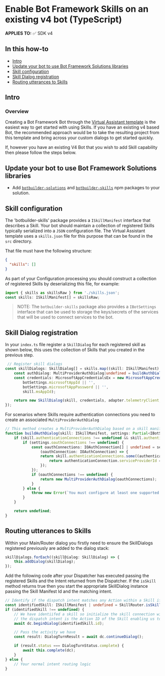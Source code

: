 # Enable Bot Framework Skills on an existing v4 bot (TypeScript)

**APPLIES TO:** ✅ SDK v4

## In this how-to

- [Intro](#intro)
- [Update your bot to use Bot Framework Solutions libraries](#update-your-bot-to-use-bot-framework-solutions-libraries)
- [Skill configuration](#skill-configuration)
- [Skill Dialog registration](#skill-dialog-registration)
- [Routing utterances to Skills](#routing-utterances-to-skills)

## Intro

### Overview

Creating a Bot Framework Bot through the [Virtual Assistant template](/docs/overview/virtualassistant.md) is the easiest way to get started with using Skills. If you have an existing v4 based Bot, the recommended approach would be to take the resulting project from this template and bring across your custom dialogs to get started quickly.

If, however you have an existing V4 Bot that you wish to add Skill capability then please follow the steps below.

## Update your bot to use Bot Framework Solutions libraries

- Add [`botbuilder-solutions`](https://www.npmjs.com/package/botbuilder-solutions) and [`botbuilder-skills`](https://www.npmjs.com/package/botbuilder-skills) npm packages to your solution.

## Skill configuration

The 'botbuilder-skills' package provides a `ISkillManifest` interface that describes a Skill. Your bot should maintain a collection of registered Skills typically serialized into a `JSON` configuration file. The Virtual Assistant template uses a `skills.json` file for this purpose that can be found in the `src` directory.

That file must have the following structure:

```json
{
  "skills": []
}
```

As part of your Configuration processing you should construct a collection of registered Skills by deserializing this file, for example:

```typescript
import { skills as skillsRaw } from './skills.json';
const skills: ISkillManifest[] = skillsRaw;
```

> NOTE: The `botbuilder-skills` package also provides a `IBotSettings` interface that can be used to storage the keys/secrets of the services that will be used to connect services to the bot.

## Skill Dialog registration

In your `index.ts` file register a `SkillDialog` for each registered skill as shown below, this uses the collection of Skills that you created in the previous step.

```typescript
 // Register skill dialogs
const skillDialogs: SkillDialog[] = skills.map((skill: ISkillManifest) => {
    const authDialog: MultiProviderAuthDialog|undefined = buildAuthDialog(skill, botSettings);
    const credentials: MicrosoftAppCredentialsEx = new MicrosoftAppCredentialsEx(
        botSettings.microsoftAppId || '',
        botSettings.microsoftAppPassword || '',
        skill.msAppId);

    return new SkillDialog(skill, credentials, adapter.telemetryClient, skillContextAccessor, authDialog);
});
```

For scenarios where Skills require authentication connections you need to create an associated `MultiProviderAuthDialog`

```typescript
// This method creates a MultiProviderAuthDialog based on a skill manifest.
function buildAuthDialog(skill: ISkillManifest, settings: Partial<IBotSettings>): MultiProviderAuthDialog|undefined {
    if (skill.authenticationConnections !== undefined && skill.authenticationConnections.length > 0) {
        if (settings.oauthConnections !== undefined) {
            const oauthConnections: IOAuthConnection[] | undefined = settings.oauthConnections.filter(
                (oauthConnection: IOAuthConnection) => {
                return skill.authenticationConnections.some((authenticationConnection: IAuthenticationConnection) => {
                    return authenticationConnection.serviceProviderId === oauthConnection.provider;
                });
            });
            if (oauthConnections !== undefined) {
                return new MultiProviderAuthDialog(oauthConnections);
            }
        } else {
            throw new Error(`You must configure at least one supported OAuth connection to use this skill: ${skill.name}.`);
        }
    }

    return undefined;
}
```

## Routing utterances to Skills

Within your Main/Router dialog you firstly need to ensure the SkillDialogs registered previously are added to the dialog stack:

```typescript
skillDialogs.forEach((skillDialog: SkillDialog) => {
    this.addDialog(skillDialog);
});
```

Add the following code after your Dispatcher has executed passing the registered Skills and the Intent returned from the Dispatcher. If the `isSkill` method returns true then you start the appropriate SkillDialog instance passing the Skill Manifest Id and the matching intent.

```typescript
// Identify if the dispatch intent matches any Action within a Skill if so, we pass to the appropriate SkillDialog to hand-off
const identifiedSkill: ISkillManifest | undefined = SkillRouter.isSkill(this.settings.skills, intent);
if (identifiedSkill !== undefined) {
    // We have identiifed a skill so initialize the skill connection with the target skill
    // the dispatch intent is the Action ID of the Skill enabling us to resolve the specific action and identify slots
    await dc.beginDialog(identifiedSkill.id);

    // Pass the activity we have
    const result: DialogTurnResult = await dc.continueDialog();

    if (result.status === DialogTurnStatus.complete) {
        await this.complete(dc);
    }
} else {
    // Your normal intent routing logic
}
```
